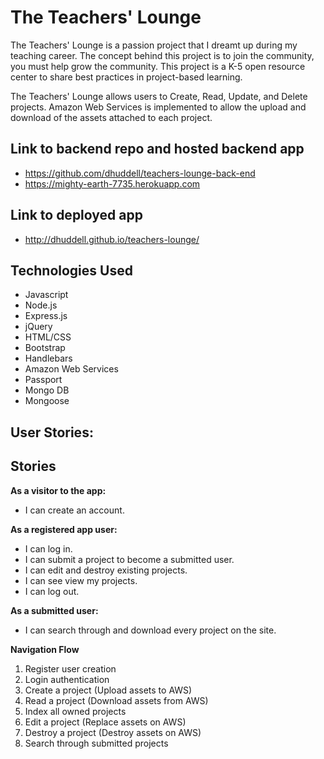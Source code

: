 
# The Teachers' Lounge

The Teachers' Lounge is a passion project that I dreamt up during my teaching career. The concept behind this project is to join the community, you must help grow the community. This project is a K-5 open resource center to share best practices in project-based learning.


The Teachers' Lounge allows users to Create, Read, Update, and Delete projects. Amazon Web Services is implemented to allow the upload and download of the assets attached to each project.


## Link to backend repo and hosted backend app
- https://github.com/dhuddell/teachers-lounge-back-end
- https://mighty-earth-7735.herokuapp.com

## Link to deployed app
- http://dhuddell.github.io/teachers-lounge/

## Technologies Used

- Javascript
- Node.js
- Express.js
- jQuery
- HTML/CSS
- Bootstrap
- Handlebars
- Amazon Web Services
- Passport
- Mongo DB
- Mongoose



## User Stories:

## Stories

**As a visitor to the app:**
* I can create an account.

**As a registered app user:**
* I can log in.
* I can submit a project to become a submitted user.
* I can edit and destroy existing projects.
* I can see view my projects.
* I can log out.

**As a submitted user:**
* I can search through and download every project on the site.


**Navigation Flow**

1. Register user creation
2. Login authentication
3. Create a project (Upload assets to AWS)
4. Read a project (Download assets from AWS)
5. Index all owned projects
6. Edit a project (Replace assets on AWS)
7. Destroy a project (Destroy assets on AWS)
8. Search through submitted projects
